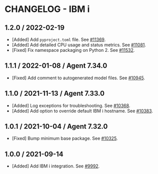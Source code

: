 # CHANGELOG - IBM i

## 1.2.0 / 2022-02-19

* [Added] Add `pyproject.toml` file. See [#11369](https://github.com/DataDog/integrations-core/pull/11369).
* [Added] Add detailed CPU usage and status metrics. See [#11081](https://github.com/DataDog/integrations-core/pull/11081).
* [Fixed] Fix namespace packaging on Python 2. See [#11532](https://github.com/DataDog/integrations-core/pull/11532).

## 1.1.1 / 2022-01-08 / Agent 7.34.0

* [Fixed] Add comment to autogenerated model files. See [#10945](https://github.com/DataDog/integrations-core/pull/10945).

## 1.1.0 / 2021-11-13 / Agent 7.33.0

* [Added] Log exceptions for troubleshooting. See [#10368](https://github.com/DataDog/integrations-core/pull/10368).
* [Added] Add option to override default IBM i hostname. See [#10383](https://github.com/DataDog/integrations-core/pull/10383).

## 1.0.1 / 2021-10-04 / Agent 7.32.0

* [Fixed] Bump minimum base package. See [#10325](https://github.com/DataDog/integrations-core/pull/10325).

## 1.0.0 / 2021-09-14

* [Added] Add IBM i integration. See [#9992](https://github.com/DataDog/integrations-core/pull/9992).

